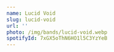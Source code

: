 ```yaml
---
name: Lucid Void
slug: lucid-void
url: ''
photo: /img/bands/lucid-void.webp
spotifyId: 7xGX5oThN6HO1l5C3YzYeB
---
```

